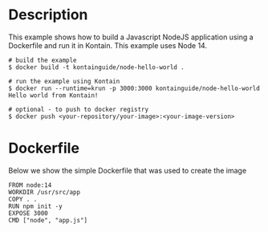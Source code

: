 # Description
This example shows how to build a Javascript NodeJS application using a Dockerfile and run it in Kontain.  This example uses Node 14.


```shell
# build the example
$ docker build -t kontainguide/node-hello-world .

# run the example using Kontain
$ docker run --runtime=krun -p 3000:3000 kontainguide/node-hello-world
Hello world from Kontain!

# optional - to push to docker registry
$ docker push <your-repository/your-image>:<your-image-version>
```

# Dockerfile
Below we show the simple Dockerfile that was used to create the image

```shell
FROM node:14
WORKDIR /usr/src/app
COPY . .
RUN npm init -y
EXPOSE 3000
CMD ["node", "app.js"]
```